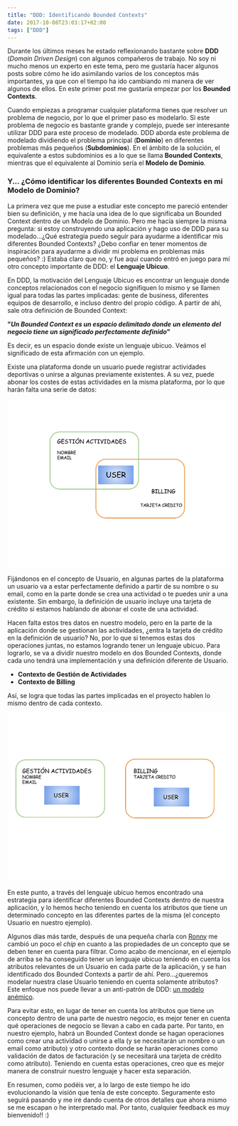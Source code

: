 ```yaml
---
title: "DDD: Identificando Bounded Contexts"
date: 2017-10-08T23:03:17+02:00
tags: ["DDD"]
---
```


Durante los últimos meses he estado reflexionando bastante sobre **DDD** (_Domain Driven Design_)
con algunos compañeros de trabajo. No soy ni mucho menos un experto en este tema, pero me
gustaría hacer algunos posts sobre cómo he ido asimilando varios de los conceptos más
importantes, ya que con el tiempo ha ido cambiando mi manera de ver algunos de ellos. En este
primer post me gustaría empezar por los **Bounded Contexts**.

Cuando empiezas a programar cualquier plataforma tienes que resolver un problema de negocio, por
lo que el primer paso es modelarlo.
Si este problema de negocio es bastante grande y complejo, puede ser interesante utilizar DDD para este
proceso de modelado. DDD aborda este problema de modelado dividiendo el problema principal
(**Dominio**) en diferentes problemas más pequeños (**Subdominios**). En el ámbito de la solución,
el equivalente a estos subdominios es a lo que se llama **Bounded Contexts**, mientras que el
equivalente al Dominio sería el **Modelo de Dominio**.

### Y... ¿Cómo identificar los diferentes Bounded Contexts en mi Modelo de Dominio?

La primera vez que me puse a estudiar este concepto me pareció entender bien su definición, y me
hacía una idea de lo que significaba un Bounded Context dentro de un Modelo de Dominio. Pero
me hacía siempre la misma pregunta: si estoy construyendo una aplicación y hago uso de
DDD para su modelado...¿Qué estrategia puedo seguir para ayudarme a identificar mis diferentes
Bounded Contexts? ¿Debo confiar en tener momentos de inspiración para ayudarme a dividir mi
problema en problemas más pequeños? :) Estaba claro que no, y fue aquí cuando entró en juego
para mí otro concepto importante de DDD: el **Lenguaje Ubicuo**.

En DDD, la motivación del Lenguaje Ubicuo es encontrar un lenguaje donde conceptos relacionados con
el negocio signifiquen lo mismo y se llamen igual para todas las partes implicadas: gente de
business, diferentes equipos de desarrollo, e incluso dentro del propio código. A partir de ahí, sale
otra definición de Bounded Context:

**"_Un Bounded Context es un espacio delimitado donde un elemento del negocio tiene un significado perfectamente definido_"**

Es decir, es un espacio donde existe un lenguaje ubicuo. Veámos el significado de
esta afirmación con un ejemplo.

Existe una plataforma donde un usuario puede registrar actividades
deportivas o unirse a algunas previamente existentes. A su vez, puede abonar los costes de estas
actividades en la misma plataforma, por lo que harán falta una serie de datos:

<img class="special-img-class" src="/images/bounded-context/1st.png" />

Fijándonos en el concepto de Usuario, en algunas partes de
la plataforma un usuario va a estar perfectamente definido a partir de su nombre o su email,
como en la parte donde se crea una actividad o te puedes unir a una existente. Sin embargo, la
definición de usuario incluye una tarjeta de crédito si estamos hablando de abonar el coste de una actividad.


Hacen falta estos tres datos en nuestro modelo, pero en la parte de la aplicación donde se gestionan
las actividades, ¿entra la tarjeta de crédito en la definición de usuario? No, por lo que si tenemos
estas dos operaciones juntas, no estamos logrando tener un lenguaje ubicuo. Para lograrlo,
se va a dividir nuestro modelo en dos Bounded Contexts, donde cada uno tendrá una
implementación y una definición diferente de Usuario.

* **Contexto de Gestión de Actividades**
* **Contexto de Billing**

Así, se logra que todas las partes implicadas en el proyecto hablen lo mismo dentro de cada contexto.

<img class="special-img-class" src="/images/bounded-context/2nd.png" />

En este punto, a través del lenguaje ubicuo hemos encontrado una estrategia para identificar
diferentes Bounded Contexts dentro de nuestra aplicación, y lo hemos hecho teniendo en cuenta
los atributos que tiene un determinado concepto en las diferentes partes de la misma
(el concepto Usuario en nuestro ejemplo).

Algunos días más tarde, después de una pequeña charla con [Ronny](https://twitter.com/ronnyancorini) me
cambió un poco el _chip_ en cuanto a las propiedades de un concepto que se deben tener en cuenta para
filtrar. Como acabo de mencionar, en el ejemplo de arriba se ha conseguido tener un lenguaje
ubicuo teniendo en cuenta los atributos relevantes de un Usuario en cada parte de la aplicación, y se han identificado
dos Bounded Contexts a partir de ahí. Pero...¿queremos modelar nuestra clase Usuario teniendo en cuenta solamente atributos? Este enfoque nos puede llevar a un
anti-patrón de DDD: [un modelo anémico](https://www.martinfowler.com/bliki/AnemicDomainModel.html).

Para evitar esto, en lugar de tener en cuenta los atributos que tiene un concepto dentro de una
parte de nuestro negocio, es mejor tener en cuenta qué operaciones de negocio se llevan a cabo
en cada parte. Por tanto, en nuestro ejemplo, habrá un Bounded Context donde se hagan
operaciones como crear una actividad o unirse a ella (y se necesitarán un nombre o un email como
atributo) y otro contexto donde se harán operaciones como validación de datos de facturación (y
se necesitará una tarjeta de crédito como atributo). Teniendo en cuenta estas operaciones, creo que es
mejor manera de construir nuestro lenguaje y hacer esta separación.

En resumen, como podéis ver, a lo largo de este tiempo he ido evolucionando la visión que tenía de este concepto.
Seguramente esto seguirá pasando y me iré dando cuenta de otros detalles que ahora mismo se me
escapan o he interpretado mal. Por tanto, cualquier feedback es muy bienvenido!! :)
